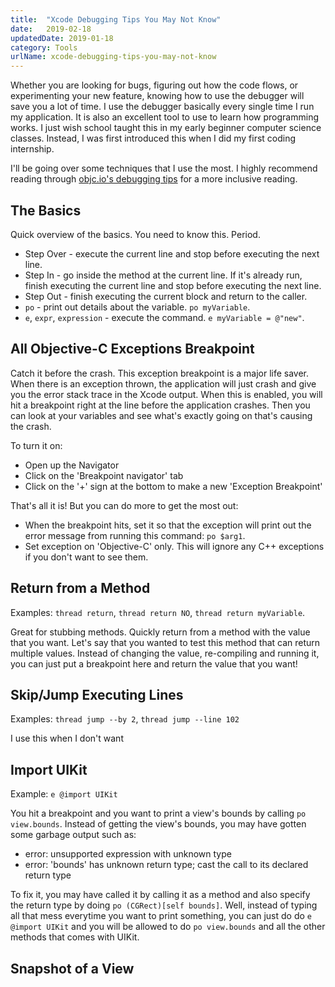 ```yaml
---
title:  "Xcode Debugging Tips You May Not Know"
date:   2019-02-18
updatedDate: 2019-01-18
category: Tools
urlName: xcode-debugging-tips-you-may-not-know
---
```


Whether you are looking for bugs, figuring out how the code flows, or
experimenting your new feature, knowing how to use the debugger will save you a
lot of time. I use the debugger basically every single time I run my application.
It is also an excellent tool to use to learn how programming works. I just wish
school taught this in my early beginner computer science classes. Instead,
I was first introduced this when I did my first coding internship.

I'll be going over some techniques that I use the most. I highly recommend
reading through [objc.io's debugging tips](https://www.objc.io/issues/19-debugging/lldb-debugging/)
for a more inclusive reading.

## The Basics

Quick overview of the basics. You need to know this. Period.

* Step Over - execute the current line and stop before executing the next line.
* Step In - go inside the method at the current line. If it's already run, finish
executing the current line and stop before executing the next line.
* Step Out - finish executing the current block and return to the caller.
* `po` - print out details about the variable. `po myVariable`.
* `e`, `expr`, `expression` - execute the command. `e myVariable = @"new"`.

## All Objective-C Exceptions Breakpoint

Catch it before the crash. This exception breakpoint is a major life saver.
When there is an exception thrown, the application will just crash and give
you the error stack trace in the Xcode output. When this is enabled, you will
hit a breakpoint right at the line before the application crashes. Then you can
look at your variables and see what's exactly going on that's causing the crash.

To turn it on:

* Open up the Navigator
* Click on the 'Breakpoint navigator' tab
* Click on the '+' sign at the bottom to make a new 'Exception Breakpoint'

That's all it is! But you can do more to get the most out:

* When the breakpoint hits, set it so that the exception will print out the
error message from running this command: `po $arg1`.
* Set exception on 'Objective-C' only. This will ignore any C++ exceptions if
you don't want to see them.

## Return from a Method

Examples: `thread return`, `thread return NO`, `thread return myVariable`.

Great for stubbing methods. Quickly return from a method with the value that you
want. Let's say that you wanted to test this method that can return multiple
values. Instead of changing the value, re-compiling and running it, you can just
put a breakpoint here and return the value that you want!

## Skip/Jump Executing Lines

Examples: `thread jump --by 2`, `thread jump --line 102`

I use this when I don't want 

## Import UIKit

Example: `e @import UIKit`

You hit a breakpoint and you want to print a view's bounds by calling
`po view.bounds`. Instead of getting the view's bounds, you may have gotten some
garbage output such as:

* error: unsupported expression with unknown type
* error: 'bounds' has unknown return type; cast the call to its declared return type

To fix it, you may have called it by calling it as a method and also specify the
return type by doing `po (CGRect)[self bounds]`. Well, instead of typing all that
mess everytime you want to print something, you can just do do `e @import UIKit`
and you will be allowed to do `po view.bounds` and all the other methods that comes
with UIKit.

## Snapshot of a View